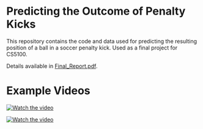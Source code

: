 # Predicting the Outcome of Penalty Kicks

This repository contains the code and data used for predicting the resulting position of a ball in a soccer penalty kick. Used as a final project for CS5100.

Details available in [Final_Report.pdf](./Final_Report.pdf).

# Example Videos

[![Watch the video](https://img.youtube.com/vi/K-nQeOTkbew/maxresdefault.jpg)](https://youtu.be/K-nQeOTkbew)


[![Watch the video](https://img.youtube.com/vi/nfaaRc8rFTo/maxresdefault.jpg)](https://youtu.be/nfaaRc8rFTo)
